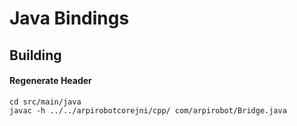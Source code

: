 # Java Bindings

## Building

#### Regenerate Header

```
cd src/main/java
javac -h ../../arpirobotcorejni/cpp/ com/arpirobot/Bridge.java
```